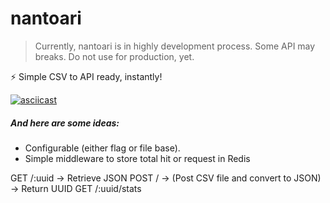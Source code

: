# nantoari

> Currently, nantoari is in highly development process. Some API may breaks. Do not use for production, yet.

:zap: Simple CSV to API ready, instantly!

[![asciicast](https://asciinema.org/a/226316.png)](https://asciinema.org/a/226316)

##### And here are some ideas:
- Configurable (either flag or file base).
- Simple middleware to store total hit or request in Redis


GET /:uuid -> Retrieve JSON
POST / -> (Post CSV file and convert to JSON) -> Return UUID
GET /:uuid/stats